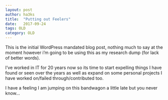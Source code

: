 ```yaml
---
layout: post
author: ha3ks
title:  "Putting out Feelers"
date:   2017-09-24
tags: OLD
category: OLD
---
```


This is the initial WordPress mandated blog post, nothing much to say at the moment however i’m going to be using this as my research dump (for lack of better words).

I’ve worked in IT for 20 years now so its time to start expelling things I have found or seen over the years as well as expand on some personal projects I have worked on/failed through/contributed too.

I have a feeling I am jumping on this bandwagon a little late but you never know…

